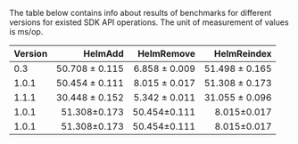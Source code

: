 The table below contains info about results of benchmarks for different
versions for existed SDK API operations. The unit of measurement of values
 is ms/op. 

| Version | HelmAdd | HelmRemove | HelmReindex |
|:---|---:|---:|---:|
| 0.3 | 50.708 ± 0.115 | 6.858 ± 0.009 | 51.498 ± 0.165 |
| 1.0.1 | 50.454 ± 0.111 | 8.015 ± 0.017 | 51.308 ± 0.173 |
| 1.1.1 | 30.448 ± 0.152 | 5.342 ± 0.011 | 31.055 ± 0.096 |
| 1.0.1 | 51.308±0.173 | 50.454±0.111 | 8.015±0.017 |
| 1.0.1 | 51.308±0.173 | 50.454±0.111 | 8.015±0.017 |